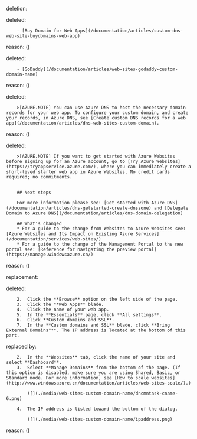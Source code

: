 deletion:

deleted:

		- [Buy Domain for Web Apps](/documentation/articles/custom-dns-web-site-buydomains-web-app)

reason: ()

deleted:

		- [GoDaddy](/documentation/articles/web-sites-godaddy-custom-domain-name)

reason: ()

deleted:

		>[AZURE.NOTE] You can use Azure DNS to host the necessary domain records for your web app. To configure your custom domain, and create your records, in Azure DNS, see [Create custom DNS records for a web app](/documentation/articles/dns-web-sites-custom-domain).

reason: ()

deleted:

		>[AZURE.NOTE] If you want to get started with Azure Websites before signing up for an Azure account, go to [Try Azure Websites](https://tryappservice.azure.com/), where you can immediately create a short-lived starter web app in Azure Websites. No credit cards required; no commitments.
		
		
		## Next steps
		
		For more information please see: [Get started with Azure DNS](/documentation/articles/dns-getstarted-create-dnszone) and [Delegate Domain to Azure DNS](/documentation/articles/dns-domain-delegation) 
		
		## What's changed
		* For a guide to the change from Websites to Azure Websites see: [Azure Websites and Its Impact on Existing Azure Services](/documentation/services/web-sites/)
		* For a guide to the change of the Management Portal to the new portal see: [Reference for navigating the preview portal](https://manage.windowsazure.cn/)

reason: ()

replacement:

deleted:

		2.	Click the **Browse** option on the left side of the page.
		3.	Click the **Web Apps** blade.
		4.	Click the name of your web app.
		5.	In the **Essentials** page, click **All settings**.
		6.	Click **Custom domains and SSL**. 
		7.	In the **Custom domains and SSL** blade, click **Bring External Domains"**. The IP address is located at the bottom of this part.

replaced by:

		2.	In the **Websites** tab, click the name of your site and select **Dashboard**.
		3.	Select **Manage Domains** from the bottom of the page. (If this option is disabled, make sure you are using Shared, Basic, or Standard mode. For more information, see [How to scale websites](http://www.windowsazure.cn/documentation/articles/web-sites-scale/).) 
		
			![](./media/web-sites-custom-domain-name/dncmntask-cname-6.png)
		
		4.	The IP address is listed toward the bottom of the dialog.
		
			![](./media/web-sites-custom-domain-name/ipaddress.png)

reason: ()

